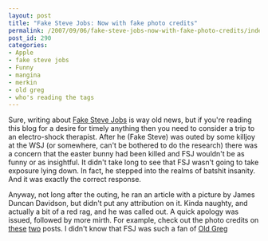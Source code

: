 ```yaml
---
layout: post
title: "Fake Steve Jobs: Now with fake photo credits"
permalink: /2007/09/06/fake-steve-jobs-now-with-fake-photo-credits/index.html
post_id: 290
categories: 
- Apple
- fake steve jobs
- Funny
- mangina
- merkin
- old greg
- who's reading the tags
---
```


 Sure, writing about <a href="http://fakesteve.blogspot.com/">Fake Steve Jobs</a> is way old news, but if you're reading this blog for a desire for timely anything then you need to consider a trip to an electro-shock therapist. After he (Fake Steve) was outed by some killjoy at the <span class="caps">WSJ</span> (or somewhere, can't be bothered to do the research) there was a concern that the easter bunny had been killed and <span class="caps">FSJ</span> wouldn't be as funny or as insightful. It didn't take long to see that <span class="caps">FSJ</span> wasn't going to take exposure lying down. In fact, he stepped into the realms of batshit insanity. And it was exactly the correct response.

Anyway, not long after the outing, he ran an article with a picture by James Duncan Davidson, but didn't put any attribution on it. Kinda naughty, and actually a bit of a red rag, and he was called out. A quick apology was issued, followed by more mirth. For example, check out the photo credits on <a href="http://fakesteve.blogspot.com/2007/09/dear-early-iphone-adopters-yeah-we.html">these</a> <a href="http://fakesteve.blogspot.com/2007/09/okay-so-you-just-bought-iphone-and-now.html">two</a> posts. I didn't know that <span class="caps">FSJ</span> was such a fan of <a href="http://youtube.com/watch?v=_PPWDglTboI">Old Greg</a>

